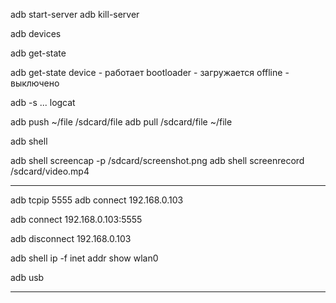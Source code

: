 adb start-server
adb kill-server

adb devices

adb get-state

adb get-state
    device - работает
    bootloader - загружается
    offline - выключено

adb -s ... logcat


adb push ~/file /sdcard/file
adb pull /sdcard/file ~/file


adb shell

adb shell screencap -p /sdcard/screenshot.png
adb shell screenrecord /sdcard/video.mp4

----------------------------

adb tcpip 5555
adb connect 192.168.0.103   

adb connect 192.168.0.103:5555

adb disconnect 192.168.0.103

adb shell ip -f inet addr show wlan0

adb usb

----------------------------
